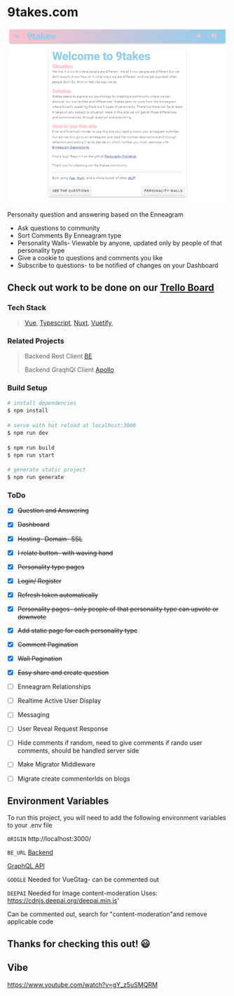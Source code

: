 # 9takes.com


<!-- <img src="static/9takes.png" href="https://9takes.com"><figcaption>"whoa checkout this sweet site @ 9takes.com" -someone really cool</figcaption></figure> -->

[![9takes.com](./static/9takes.PNG)](https://9takes.com)

Personaity question and answering based on the Enneagram
- Ask questions to community
- Sort Comments By Enneagram type
- Personality Walls- Viewable by anyone, updated only by people of that personality type
- Give a cookie to questions and comments you like
- Subscribe to questions- to be notified of changes on your Dashboard


## Check out work to be done on our [Trello Board](https://trello.com/b/TBY5udwx/personality-app)



### Tech Stack
> [Vue](https://vuejs.org/), [Typescript](https://www.typescriptlang.org/), [Nuxt](https://nuxtjs.org/), [Vuetify](https://vuetifyjs.com/en/), 

### Related Projects
> Backend Rest Client [BE](https://github.com/Wolverine971/personalityBE)
> 
> Backend GraqhQl Client [Apollo](https://github.com/Wolverine971/apollo-backend)

### Build Setup

```bash
# install dependencies
$ npm install

# serve with hot reload at localhost:3000
$ npm run dev

$ npm run build
$ npm run start

# generate static project
$ npm run generate
```

### ToDo


- [x]  <del>Question and Answering
- [x]  <del>Dashboard
- [x]  <del>Hosting- Domain- SSL
- [x]  <del>I relate button- with waving hand
- [x]  <del>Personality type pages
- [x]  <del>Login/ Register
- [x]  <del>Refresh token automatically
- [x]  <del>Personality pages- only people of that personality type can upvote or downvote
- [x]  <del>Add static page for each personality type
- [x]  <del>Comment Pagination
- [x]  <del>Wall Pagination
- [x]  <del>Easy share and create question
- [ ]  Enneagram Relationships
- [ ]  Realtime Active User Display
- [ ]  Messaging
- [ ]  User Reveal Request Response
- [ ]  Hide comments if random, need to give comments if rando user comments, should be handled server side
- [ ]  Make Migrator Middleware
- [ ]  Migrate create commenterIds on blogs



## Environment Variables

To run this project, you will need to add the following environment variables to your .env file


`ORIGIN` 
http://localhost:3000/

`BE_URL`
[Backend](https://github.com/Wolverine971/personalityBE)

[GraphQL API](https://github.com/Wolverine971/apollo-backend)


`GOOGLE`
Needed for VueGtag- can be commented out

`DEEPAI`
Needed for Image content-moderation
Uses: https://cdnjs.deepai.org/deepai.min.js'

Can be commented out, search for "content-moderation"and remove applicable code



## Thanks for checking this out! :smiley:


## Vibe
https://www.youtube.com/watch?v=gY_z5uSMQRM
